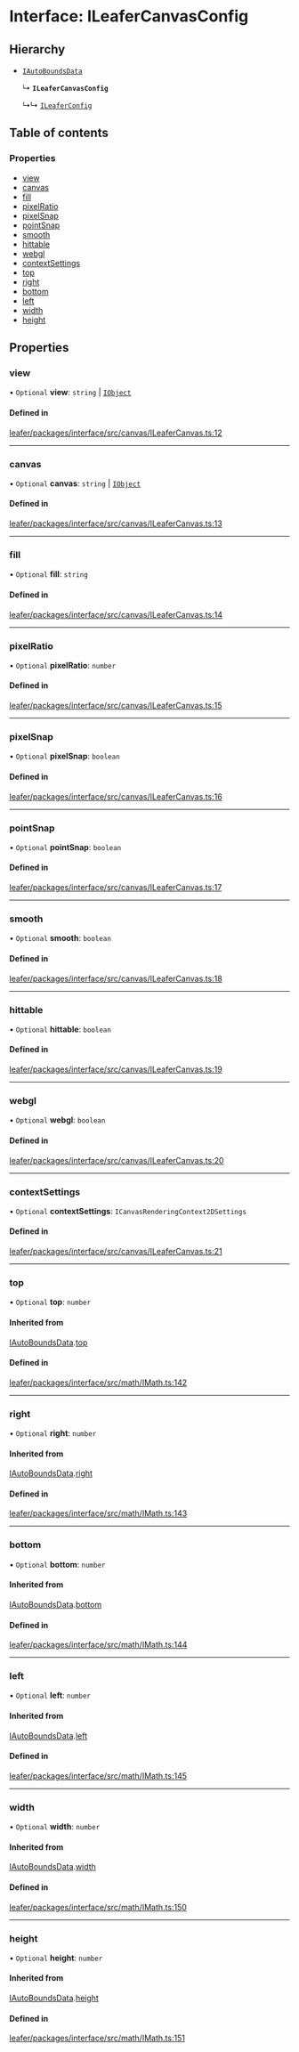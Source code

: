 # Interface: ILeaferCanvasConfig

## Hierarchy

- [`IAutoBoundsData`](IAutoBoundsData.md)

  ↳ **`ILeaferCanvasConfig`**

  ↳↳ [`ILeaferConfig`](ILeaferConfig.md)

## Table of contents

### Properties

- [view](ILeaferCanvasConfig.md#view)
- [canvas](ILeaferCanvasConfig.md#canvas)
- [fill](ILeaferCanvasConfig.md#fill)
- [pixelRatio](ILeaferCanvasConfig.md#pixelratio)
- [pixelSnap](ILeaferCanvasConfig.md#pixelsnap)
- [pointSnap](ILeaferCanvasConfig.md#pointsnap)
- [smooth](ILeaferCanvasConfig.md#smooth)
- [hittable](ILeaferCanvasConfig.md#hittable)
- [webgl](ILeaferCanvasConfig.md#webgl)
- [contextSettings](ILeaferCanvasConfig.md#contextsettings)
- [top](ILeaferCanvasConfig.md#top)
- [right](ILeaferCanvasConfig.md#right)
- [bottom](ILeaferCanvasConfig.md#bottom)
- [left](ILeaferCanvasConfig.md#left)
- [width](ILeaferCanvasConfig.md#width)
- [height](ILeaferCanvasConfig.md#height)

## Properties

### view

• `Optional` **view**: `string` \| [`IObject`](IObject.md)

#### Defined in

[leafer/packages/interface/src/canvas/ILeaferCanvas.ts:12](https://github.com/leaferjs/leafer/blob/985f85e/packages/interface/src/canvas/ILeaferCanvas.ts#L12)

___

### canvas

• `Optional` **canvas**: `string` \| [`IObject`](IObject.md)

#### Defined in

[leafer/packages/interface/src/canvas/ILeaferCanvas.ts:13](https://github.com/leaferjs/leafer/blob/985f85e/packages/interface/src/canvas/ILeaferCanvas.ts#L13)

___

### fill

• `Optional` **fill**: `string`

#### Defined in

[leafer/packages/interface/src/canvas/ILeaferCanvas.ts:14](https://github.com/leaferjs/leafer/blob/985f85e/packages/interface/src/canvas/ILeaferCanvas.ts#L14)

___

### pixelRatio

• `Optional` **pixelRatio**: `number`

#### Defined in

[leafer/packages/interface/src/canvas/ILeaferCanvas.ts:15](https://github.com/leaferjs/leafer/blob/985f85e/packages/interface/src/canvas/ILeaferCanvas.ts#L15)

___

### pixelSnap

• `Optional` **pixelSnap**: `boolean`

#### Defined in

[leafer/packages/interface/src/canvas/ILeaferCanvas.ts:16](https://github.com/leaferjs/leafer/blob/985f85e/packages/interface/src/canvas/ILeaferCanvas.ts#L16)

___

### pointSnap

• `Optional` **pointSnap**: `boolean`

#### Defined in

[leafer/packages/interface/src/canvas/ILeaferCanvas.ts:17](https://github.com/leaferjs/leafer/blob/985f85e/packages/interface/src/canvas/ILeaferCanvas.ts#L17)

___

### smooth

• `Optional` **smooth**: `boolean`

#### Defined in

[leafer/packages/interface/src/canvas/ILeaferCanvas.ts:18](https://github.com/leaferjs/leafer/blob/985f85e/packages/interface/src/canvas/ILeaferCanvas.ts#L18)

___

### hittable

• `Optional` **hittable**: `boolean`

#### Defined in

[leafer/packages/interface/src/canvas/ILeaferCanvas.ts:19](https://github.com/leaferjs/leafer/blob/985f85e/packages/interface/src/canvas/ILeaferCanvas.ts#L19)

___

### webgl

• `Optional` **webgl**: `boolean`

#### Defined in

[leafer/packages/interface/src/canvas/ILeaferCanvas.ts:20](https://github.com/leaferjs/leafer/blob/985f85e/packages/interface/src/canvas/ILeaferCanvas.ts#L20)

___

### contextSettings

• `Optional` **contextSettings**: `ICanvasRenderingContext2DSettings`

#### Defined in

[leafer/packages/interface/src/canvas/ILeaferCanvas.ts:21](https://github.com/leaferjs/leafer/blob/985f85e/packages/interface/src/canvas/ILeaferCanvas.ts#L21)

___

### top

• `Optional` **top**: `number`

#### Inherited from

[IAutoBoundsData](IAutoBoundsData.md).[top](IAutoBoundsData.md#top)

#### Defined in

[leafer/packages/interface/src/math/IMath.ts:142](https://github.com/leaferjs/leafer/blob/985f85e/packages/interface/src/math/IMath.ts#L142)

___

### right

• `Optional` **right**: `number`

#### Inherited from

[IAutoBoundsData](IAutoBoundsData.md).[right](IAutoBoundsData.md#right)

#### Defined in

[leafer/packages/interface/src/math/IMath.ts:143](https://github.com/leaferjs/leafer/blob/985f85e/packages/interface/src/math/IMath.ts#L143)

___

### bottom

• `Optional` **bottom**: `number`

#### Inherited from

[IAutoBoundsData](IAutoBoundsData.md).[bottom](IAutoBoundsData.md#bottom)

#### Defined in

[leafer/packages/interface/src/math/IMath.ts:144](https://github.com/leaferjs/leafer/blob/985f85e/packages/interface/src/math/IMath.ts#L144)

___

### left

• `Optional` **left**: `number`

#### Inherited from

[IAutoBoundsData](IAutoBoundsData.md).[left](IAutoBoundsData.md#left)

#### Defined in

[leafer/packages/interface/src/math/IMath.ts:145](https://github.com/leaferjs/leafer/blob/985f85e/packages/interface/src/math/IMath.ts#L145)

___

### width

• `Optional` **width**: `number`

#### Inherited from

[IAutoBoundsData](IAutoBoundsData.md).[width](IAutoBoundsData.md#width)

#### Defined in

[leafer/packages/interface/src/math/IMath.ts:150](https://github.com/leaferjs/leafer/blob/985f85e/packages/interface/src/math/IMath.ts#L150)

___

### height

• `Optional` **height**: `number`

#### Inherited from

[IAutoBoundsData](IAutoBoundsData.md).[height](IAutoBoundsData.md#height)

#### Defined in

[leafer/packages/interface/src/math/IMath.ts:151](https://github.com/leaferjs/leafer/blob/985f85e/packages/interface/src/math/IMath.ts#L151)
